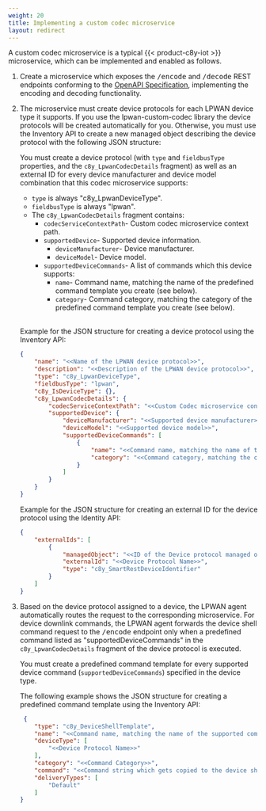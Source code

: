 ```yaml
---
weight: 20
title: Implementing a custom codec microservice
layout: redirect
---
```


A custom codec microservice is a typical {{< product-c8y-iot >}} microservice, which can be implemented and enabled as follows.

1. Create a microservice which exposes the <kbd>/encode</kbd> and <kbd>/decode</kbd> REST endpoints conforming to the [OpenAPI Specification](/files/rest/lpwan-custom-codec-openapi.yaml), implementing the encoding and decoding functionality.

2. The microservice must create device protocols for each LPWAN device type it supports. If you use the lpwan-custom-codec library the device protocols will be created automatically for you.
Otherwise, you must use the Inventory API to create a new managed object describing the device protocol with the following JSON structure:

    You must create a device protocol (with `type` and `fieldbusType` properties, and the `c8y_LpwanCodecDetails` fragment) as well as an external ID for every device manufacturer and device model combination that this codec microservice supports:

    * `type` is always "c8y_LpwanDeviceType".
    * `fieldbusType` is always "lpwan".
    * The `c8y_LpwanCodecDetails` fragment contains:
        * `codecServiceContextPath`- Custom codec microservice context path.
        * `supportedDevice`- Supported device information.
            *  `deviceManufacturer`- Device manufacturer.
            *  `deviceModel`- Device model.
        * `supportedDeviceCommands`- A list of commands which this device supports:
            * `name`- Command name, matching the name of the predefined command template you create (see below).
            * `category`- Command category, matching the category of the predefined command template you create (see below).

    <br/>

    Example for the JSON structure for creating a device protocol using the Inventory API:

    ```json
    {
    	"name": "<<Name of the LPWAN device protocol>>",
    	"description": "<<Description of the LPWAN device protocol>>",
    	"type": "c8y_LpwanDeviceType",
    	"fieldbusType": "lpwan",
    	"c8y_IsDeviceType": {},
    	"c8y_LpwanCodecDetails": {
    		"codecServiceContextPath": "<<Custom Codec microservice context path>>",
    		"supportedDevice": {
    			"deviceManufacturer": "<<Supported device manufacturer>>",
                "deviceModel": "<<Supported device model>>",
    			"supportedDeviceCommands": [
    				{
    					"name": "<<Command name, matching the name of the Predefined Command template you create>>",
    					"category": "<<Command category, matching the category of the Predefined Command template you create>>"
    				}
    			]
    		}
    	}
    }
    ```

    Example for the JSON structure for creating an external ID for the device protocol using the Identity API:

    ```json
    {
    	"externalIds": [
    		{
    			"managedObject": "<<ID of the Device protocol managed object>>",
    			"externalId": "<<Device Protocol Name>>",
    			"type": "c8y_SmartRestDeviceIdentifier"
    		}
    	]
    }
    ```

3. Based on the device protocol assigned to a device, the LPWAN agent automatically routes the request to the corresponding microservice.
  For device downlink commands, the LPWAN agent forwards the device shell command request to the <kbd>/encode</kbd> endpoint only when a predefined command listed as "supportedDeviceCommands" in the `c8y_LpwanCodecDetails` fragment of the device protocol is executed.

    You must create a predefined command template for every supported device command (`supportedDeviceCommands`) specified in the device type.

    The following example shows the JSON structure for creating a predefined command template using the Inventory API:

    ```json
     {
    	"type": "c8y_DeviceShellTemplate",
    	"name": "<<Command name, matching the name of the supported command mentioned in the device protocol>>",
    	"deviceType": [
    		"<<Device Protocol Name>>"
    	],
    	"category": "<<Command Category>>",
    	"command": "<<Command string which gets copied to the device shell command prompt when the user chooses this Predefined command>>",
    	"deliveryTypes": [
    		"Default"
    	]
    }
    ```
